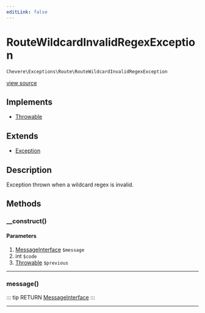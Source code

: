 ```yaml
---
editLink: false
---
```


# RouteWildcardInvalidRegexException

`Chevere\Exceptions\Route\RouteWildcardInvalidRegexException`

[view source](https://github.com/chevere/chevere/blob/master/exceptions/Route/RouteWildcardInvalidRegexException.php)

## Implements

- [Throwable](https://www.php.net/manual/class.throwable)

## Extends

- [Exception](../Core/Exception.md)

## Description

Exception thrown when a wildcard regex is invalid.

## Methods

### __construct()

#### Parameters

1. [MessageInterface](../../Interfaces/Message/MessageInterface.md) `$message`
2. int `$code`
3. [Throwable](https://www.php.net/manual/class.throwable) `$previous`

---

### message()

::: tip RETURN
[MessageInterface](../../Interfaces/Message/MessageInterface.md)
:::

---

